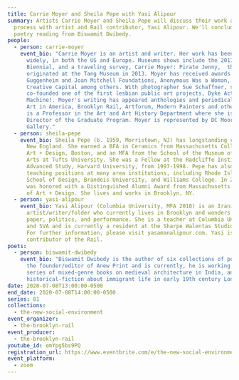 ```yaml
---
title: Carrie Moyer and Sheila Pepe with Yasi Alipour
summary: Artists Carrie Moyer and Sheila Pepe will discuss their work and
  process with artist and Rail contributor, Yasi Alipour. We'll conclude with a
  poetry reading from Biswamit Dwibedy.
people:
  - person: carrie-moyer
    event_bio: "Carrie Moyer is an artist and writer. Her work has been exhibited
      widely, in both the US and Europe. Museums shows include the 2017 Whitney
      Biennial, and a traveling survey, Carrie Moyer: Pirate Jenny,  that
      originated at the Tang Museum in 2013. Moyer has received awards from the
      Guggenheim and Joan Mitchell Foundations, Anonymous Was a Woman, and
      Creative Capital among others. With photographer Sue Schaffner, she
      co-founded one of the first lesbian public art projects, Dyke Action
      Machine!. Moyer's writing has appeared anthologies and periodicals such as
      Art in America, Brooklyn Rail, Artforum, Modern Painters and others. Moyer
      is a Professor in the Art and Art History Department where she is the
      Director of the Graduate Program. Moyer is represented by DC Moore
      Gallery."
  - person: sheila-pepe
    event_bio: Sheila Pepe (b. 1959, Morristown, NJ) has longstanding connections to
      New England. She earned a BFA in Ceramics from Massachusetts College of
      Art + Design, Boston, and an MFA from the School of the Museum of Fine
      Arts at Tufts University. She was a Fellow at the Radcliffe Institute for
      Advanced Study, Harvard University, from 1997-1998. Pepe has also held
      teaching positions at many area institutions, including Rhode Island
      School of Design, Brandeis University, and Williams College. In 2015, Pepe
      was honored with a Distinguished Alumni Award from Massachusetts College
      of Art + Design. She lives and works in Brooklyn, NY.
  - person: yasi-alipour
    event_bio: Yasi Alipour (Columbia University, MFA 2018) is an Iranian
      artist/writer/folder who currently lives in Brooklyn and wonders about
      paper, politics, and performance. She is a teacher at Columbia University
      and SVA and is currently a resident at the Sharpe Walentas Studio program.
      For further information, please visit yasamanalipour.com. Yasi is also a
      contributor of the Rail.
poets:
  - person: biswamit-dwibedy
    event_bio: "Biswamit Dwibedy is the author of six collections of poetry. He is
      the founder/editor of Anew Print and is currently, he is working on a
      series of mixed-genre books on medieval architecture in India, and a
      historical-fiction about immigrant life in early 19th century London. "
date: 2020-07-08T13:00:00-0500
end_date: 2020-07-08T14:00:00-0500
series: 81
collections:
  - the-new-social-environment
event_organizer:
  - the-brooklyn-rail
event_producer:
  - the-brooklyn-rail
youtube_id: emYpg5bs9PQ
registration_url: https://www.eventbrite.com/e/the-new-social-environment-81-carrie-moyer-and-sheila-pepe-tickets-112098591906
event_platform:
  - zoom
---
```

